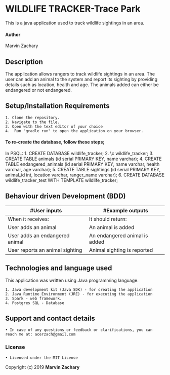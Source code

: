 # WILDLIFE TRACKER-Trace Park
This is a java application used to track wildlife sightings in an area.

#### Author
Marvin Zachary

## Description

The application allows rangers to track wildlife sightings in an area. The user can add an animal to the system and report its sighting by providing details such as location, health and age. The animals added can either be endangered or not endangered. 

## Setup/Installation Requirements
    1. Clone the repository.
    2. Navigate to the file.
    3. Open with the text editor of your choice
    4.  Run "gradle run" to open the application on your browser.

#### To re-create the database, follow these steps;
In PSQL:
    1. CREATE DATABASE wildlife_tracker;
    2. \c wildlife_tracker;
    3. CREATE TABLE animals (id serial PRIMARY KEY, name varchar);
    4. CREATE TABLE endangered_animals (id serial PRIMARY KEY, name varchar, health varchar, age varchar);
    5. CREATE TABLE sightings (id serial PRIMARY KEY, animal_id int, location varchar, ranger_name varchar);
    6. CREATE DATABASE wildlife_tracker_test WITH TEMPLATE wildlife_tracker;

## Behaviour driven Development (BDD)
|#User inputs | #Example outputs | 
|---------------|-------------------|
|When it receives: | It should return: |
| User adds an animal | An animal is added |
| User adds an endangered animal | An endangered animal is added |
| User reports an animal sighting | Animal sighting is reported |

## Technologies and language used
This application was written using Java programming language.

    1. Java development kit (Java SDK) - for creating the application
    2. Java Runtime Environment (JRE) - for executing the application
    3. Spark - web framework.
    4. Postgres SQL - Database

## Support and contact details
    • In case of any questions or feedback or clarifications, you can reach me at: acerzach@gmail.com

### License
    • Licensed under the MIT License
Copyright (c) 2019 **Marvin Zachary**
